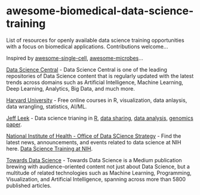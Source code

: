 # awesome-biomedical-data-science-training
List of resources for openly available data science training opportunities with a focus on biomedical applications. Contributions welcome...  

Inspired by [awesome-single-cell](https://github.com/seandavi/awesome-single-cell/blob/master/README.md), [awesome-microbes](https://github.com/stevetsa/awesome-microbes)...


[Data Science Central](https://www.datasciencecentral.com/) - Data Science Central is one of the leading repositories of Data Science content that is regularly updated with the latest trends across domains such as Artificial Intelligence, Machine Learning, Deep Learning, Analytics, Big Data, and much more.  

[Harvard University](https://online-learning.harvard.edu/subject/data-science) - Free online courses in R, visualization, data anlaysis, data wrangling, statistics, AI/ML.  

[Jeff Leek](https://github.com/jtleek) - Data science trianing in [R](https://github.com/jtleek/rpackages), [data sharing](https://github.com/jtleek/datasharing), [data analysis](https://github.com/jtleek/dataanalysis), [genomics paper](https://github.com/jtleek/genomicspapers). 

[National Institute of Health - Office of Data SCience Strategy](https://datascience.nih.gov/news) - Find the latest news, announcements, and events related to data science at NIH here.  [Data Science Training at NIH](https://datascience.nih.gov/data-science-training-resources).  


[Towards Data Science](https://towardsdatascience.com/) - Towards Data Science is a Medium publication brewing with audience-oriented content not just about Data Science, but a multitude of related technologies such as Machine Learning, Programming, Visualization, and Artificial Intelligence, spanning across more than 5800 published articles.  
